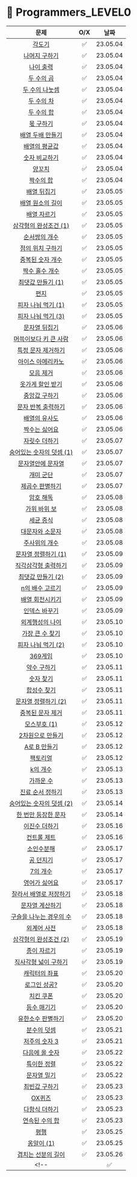# 📖 Programmers_LEVEL0
| 문제 | O/X | 날짜 |
|:----------:|:----------:|:----------:|
| [각도기](https://school.programmers.co.kr/learn/courses/30/lessons/120829) | ✅ | 23.05.04 |
| [나머지 구하기](https://school.programmers.co.kr/learn/courses/30/lessons/120810) | ✅ | 23.05.04 |
| [나이 출력](https://school.programmers.co.kr/learn/courses/30/lessons/120820) | ✅ | 23.05.04 |
| [두 수의 곱](https://school.programmers.co.kr/learn/courses/30/lessons/120804) | ✅ | 23.05.04 |
| [두 수의 나눗셈](https://school.programmers.co.kr/learn/courses/30/lessons/120806) | ✅ | 23.05.04 |
| [두 수의 차](https://school.programmers.co.kr/learn/courses/30/lessons/120803) | ✅ | 23.05.04 |
| [두 수의 합](https://school.programmers.co.kr/learn/courses/30/lessons/120802) | ✅ | 23.05.04 |
| [몫 구하기](https://school.programmers.co.kr/learn/courses/30/lessons/120805) | ✅ | 23.05.04 |
| [배열 두배 만들기](https://school.programmers.co.kr/learn/courses/30/lessons/120809) | ✅ | 23.05.04 |
| [배열의 평균값](https://school.programmers.co.kr/learn/courses/30/lessons/120817) | ✅ | 23.05.04 |
| [숫자 비교하기](https://school.programmers.co.kr/learn/courses/30/lessons/120807) | ✅ | 23.05.04 |
| [양꼬치](https://school.programmers.co.kr/learn/courses/30/lessons/120830) | ✅ | 23.05.04 |
| [짝수의 합](https://school.programmers.co.kr/learn/courses/30/lessons/120831) | ✅ | 23.05.04 |
| [배열 뒤집기](https://school.programmers.co.kr/learn/courses/30/lessons/120821) | ✅ | 23.05.05 |
| [배열 원소의 길이](https://school.programmers.co.kr/learn/courses/30/lessons/120854) | ✅ | 23.05.05 |
| [배열 자르기](https://school.programmers.co.kr/learn/courses/30/lessons/120833) | ✅ | 23.05.05 |
| [삼각형의 완성조건 (1)](https://school.programmers.co.kr/learn/courses/30/lessons/120889) | ✅ | 23.05.05 |
| [순서쌍의 개수](https://school.programmers.co.kr/learn/courses/30/lessons/120836) | ✅ | 23.05.05 |
| [점의 위치 구하기](https://school.programmers.co.kr/learn/courses/30/lessons/120841) | ✅ | 23.05.05 |
| [중복된 숫자 개수](https://school.programmers.co.kr/learn/courses/30/lessons/120583) | ✅ | 23.05.05 |
| [짝수 홀수 개수](https://school.programmers.co.kr/learn/courses/30/lessons/120824) | ✅ | 23.05.05 |
| [최댓값 만들기 (1)](https://school.programmers.co.kr/learn/courses/30/lessons/120847) | ✅ | 23.05.05 |
| [편지](https://school.programmers.co.kr/learn/courses/30/lessons/120898) | ✅ | 23.05.05 |
| [피자 나눠 먹기 (1)](https://school.programmers.co.kr/learn/courses/30/lessons/120814) | ✅ | 23.05.05 |
| [피자 나눠 먹기 (3)](https://school.programmers.co.kr/learn/courses/30/lessons/120816) | ✅ | 23.05.05 |
| [문자열 뒤집기](https://school.programmers.co.kr/learn/courses/30/lessons/120822) | ✅ | 23.05.06 |
| [머쓱이보다 키 큰 사람](https://school.programmers.co.kr/learn/courses/30/lessons/120585) | ✅ | 23.05.06 |
| [특정 문자 제거하기](https://school.programmers.co.kr/learn/courses/30/lessons/120826) | ✅ | 23.05.06 |
| [아이스 아메리카노](https://school.programmers.co.kr/learn/courses/30/lessons/120819) | ✅ | 23.05.06 |
| [모음 제거](https://school.programmers.co.kr/learn/courses/30/lessons/120849) | ✅ | 23.05.06 |
| [옷가게 할인 받기](https://school.programmers.co.kr/learn/courses/30/lessons/120818) | ✅ | 23.05.06 |
| [중앙값 구하기](https://school.programmers.co.kr/learn/courses/30/lessons/120811) | ✅ | 23.05.06 |
| [문자 반복 출력하기](https://school.programmers.co.kr/learn/courses/30/lessons/120825) | ✅ | 23.05.06 |
| [배열의 유사도](https://school.programmers.co.kr/learn/courses/30/lessons/120903) | ✅ | 23.05.06 |
| [짝수는 싫어요](https://school.programmers.co.kr/learn/courses/30/lessons/120813) | ✅ | 23.05.06 |
| [자릿수 더하기](https://school.programmers.co.kr/learn/courses/30/lessons/120906) | ✅ | 23.05.07 |
| [숨어있는 숫자의 덧셈 (1)](https://school.programmers.co.kr/learn/courses/30/lessons/120851) | ✅ | 23.05.07 |
| [문자열안에 문자열](https://school.programmers.co.kr/learn/courses/30/lessons/120908) | ✅ | 23.05.07 |
| [개미 군단](https://school.programmers.co.kr/learn/courses/30/lessons/120837) | ✅ | 23.05.07 |
| [제곱수 판별하기](https://school.programmers.co.kr/learn/courses/30/lessons/120909) | ✅ | 23.05.07 |
| [암호 해독](https://school.programmers.co.kr/learn/courses/30/lessons/120892) | ✅ | 23.05.08 |
| [가위 바위 보](https://school.programmers.co.kr/learn/courses/30/lessons/120839) | ✅ | 23.05.08 |
| [세균 증식](https://school.programmers.co.kr/learn/courses/30/lessons/120910) | ✅ | 23.05.08 |
| [대문자와 소문자](https://school.programmers.co.kr/learn/courses/30/lessons/120893) | ✅ | 23.05.08 |
| [주사위의 개수](https://school.programmers.co.kr/learn/courses/30/lessons/120845) | ✅ | 23.05.08 |
| [문자열 정렬하기 (1)](https://school.programmers.co.kr/learn/courses/30/lessons/120850) | ✅ | 23.05.09 |
| [직각삼각형 출력하기](https://school.programmers.co.kr/learn/courses/30/lessons/120823) | ✅ | 23.05.09 |
| [최댓값 만들기 (2)](https://school.programmers.co.kr/learn/courses/30/lessons/120862) | ✅ | 23.05.09 |
| [n의 배수 고르기](https://school.programmers.co.kr/learn/courses/30/lessons/120905) | ✅ | 23.05.09 |
| [배열 회전시키기](https://school.programmers.co.kr/learn/courses/30/lessons/120844) | ✅ | 23.05.09 |
| [인덱스 바꾸기](https://school.programmers.co.kr/learn/courses/30/lessons/120895) | ✅ | 23.05.09 |
| [외계행성의 나이](https://school.programmers.co.kr/learn/courses/30/lessons/120834) | ✅ | 23.05.10 |
| [가장 큰 수 찾기](https://school.programmers.co.kr/learn/courses/30/lessons/120899) | ✅ | 23.05.10 |
| [피자 나눠 먹기 (2)](https://school.programmers.co.kr/learn/courses/30/lessons/120815) | ✅ | 23.05.10 |
| [369게임](https://school.programmers.co.kr/learn/courses/30/lessons/120891) | ✅ | 23.05.10 |
| [약수 구하기](https://school.programmers.co.kr/learn/courses/30/lessons/120897) | ✅ | 23.05.11 |
| [숫자 찾기](https://school.programmers.co.kr/learn/courses/30/lessons/120904) | ✅ | 23.05.11 |
| [합성수 찾기](https://school.programmers.co.kr/learn/courses/30/lessons/120846) | ✅ | 23.05.11 |
| [문자열 정렬하기 (2)](https://school.programmers.co.kr/learn/courses/30/lessons/120911) | ✅ | 23.05.11 |
| [중복된 문자 제거](https://school.programmers.co.kr/learn/courses/30/lessons/120888) | ✅ | 23.05.11 |
| [모스부호 (1)](https://school.programmers.co.kr/learn/courses/30/lessons/120838) | ✅ | 23.05.12 |
| [2차원으로 만들기](https://school.programmers.co.kr/learn/courses/30/lessons/120842) | ✅ | 23.05.12 |
| [A로 B 만들기](https://school.programmers.co.kr/learn/courses/30/lessons/120886) | ✅ | 23.05.12 |
| [팩토리얼](https://school.programmers.co.kr/learn/courses/30/lessons/120848) | ✅ | 23.05.12 |
| [k의 개수](https://school.programmers.co.kr/learn/courses/30/lessons/120887) | ✅ | 23.05.13 |
| [가까운 수](https://school.programmers.co.kr/learn/courses/30/lessons/120890) | ✅ | 23.05.13 |
| [진료 순서 정하기](https://school.programmers.co.kr/learn/courses/30/lessons/120835) | ✅ | 23.05.13 |
| [숨어있는 숫자의 덧셈 (2)](https://school.programmers.co.kr/learn/courses/30/lessons/120864) | ✅ | 23.05.14 |
| [한 번만 등장한 문자](https://school.programmers.co.kr/learn/courses/30/lessons/120896) | ✅ | 23.05.14 |
| [이진수 더하기](https://school.programmers.co.kr/learn/courses/30/lessons/120885) | ✅ | 23.05.16 |
| [컨트롤 제트](https://school.programmers.co.kr/learn/courses/30/lessons/120853) | ✅ | 23.05.16 |
| [소인수분해](https://school.programmers.co.kr/learn/courses/30/lessons/120852) | ✅ | 23.05.17 |
| [공 던지기](https://school.programmers.co.kr/learn/courses/30/lessons/120843) | ✅ | 23.05.17 |
| [7의 개수](https://school.programmers.co.kr/learn/courses/30/lessons/120912) | ✅ | 23.05.17 |
| [영어가 싫어요](https://school.programmers.co.kr/learn/courses/30/lessons/120894) | ✅ | 23.05.17 |
| [잘라서 배열로 저장하기](https://school.programmers.co.kr/learn/courses/30/lessons/120913) | ✅ | 23.05.18 |
| [문자열 계산하기](https://school.programmers.co.kr/learn/courses/30/lessons/120902) | ✅ | 23.05.18 |
| [구슬을 나누는 경우의 수](https://school.programmers.co.kr/learn/courses/30/lessons/120840) | ✅ | 23.05.18 |
| [외계어 사전](https://school.programmers.co.kr/learn/courses/30/lessons/120869) | ✅ | 23.05.18 |
| [삼각형의 완성조건 (2)](https://school.programmers.co.kr/learn/courses/30/lessons/120868) | ✅ | 23.05.19 |
| [종이 자르기](https://school.programmers.co.kr/learn/courses/30/lessons/120922) | ✅ | 23.05.19 |
| [직사각형 넓이 구하기](https://school.programmers.co.kr/learn/courses/30/lessons/120860) | ✅ | 23.05.19 |
| [캐릭터의 좌표](https://school.programmers.co.kr/learn/courses/30/lessons/120861) | ✅ | 23.05.20 |
| [로그인 성공?](https://school.programmers.co.kr/learn/courses/30/lessons/120883) | ✅ | 23.05.20 |
| [치킨 쿠폰](https://school.programmers.co.kr/learn/courses/30/lessons/120884) | ✅ | 23.05.20 |
| [등수 매기기](https://school.programmers.co.kr/learn/courses/30/lessons/120882) | ✅ | 23.05.20 |
| [유한소수 판별하기](https://school.programmers.co.kr/learn/courses/30/lessons/120878) | ✅ | 23.05.20 |
| [분수의 덧셈](https://school.programmers.co.kr/learn/courses/30/lessons/120808) | ✅ | 23.05.21 |
| [저주의 숫자 3](https://school.programmers.co.kr/learn/courses/30/lessons/120871) | ✅ | 23.05.21 |
| [다음에 올 숫자](https://school.programmers.co.kr/learn/courses/30/lessons/120924) | ✅ | 23.05.22 |
| [특이한 정렬](https://school.programmers.co.kr/learn/courses/30/lessons/120880) | ✅ | 23.05.22 |
| [문자열 밀기](https://school.programmers.co.kr/learn/courses/30/lessons/120921) | ✅ | 23.05.22 |
| [최빈값 구하기](https://school.programmers.co.kr/learn/courses/30/lessons/120812) | ✅ | 23.05.23 |
| [OX퀴즈](https://school.programmers.co.kr/learn/courses/30/lessons/120907) | ✅ | 23.05.23 |
| [다항식 더하기](https://school.programmers.co.kr/learn/courses/30/lessons/120863) | ✅ | 23.05.23 |
| [연속된 수의 합](https://school.programmers.co.kr/learn/courses/30/lessons/120923) | ✅ | 23.05.23 |
| [평행](https://school.programmers.co.kr/learn/courses/30/lessons/120875) | ✅ | 23.05.25 |
| [옹알이 (1)](https://school.programmers.co.kr/learn/courses/30/lessons/120956) | ✅ | 23.05.25 |
| [겹치는 선분의 길이](https://school.programmers.co.kr/learn/courses/30/lessons/120876) | ✅ | 23.05.26 |
<!-- | []() | ✅ | 23.05.26 | -->